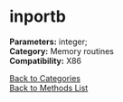 # inportb

**Parameters:** integer;  
**Category:** Memory routines  
**Compatibility:** X86  


[Back to Categories](../categories/memory_routines.md)  
[Back to Methods List](../../SUMMARY.md)
